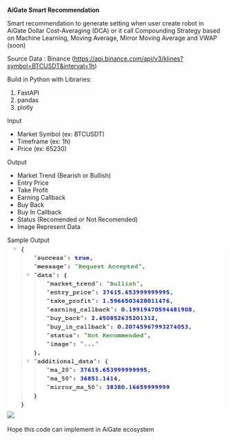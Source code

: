 <b>AiGate Smart Recommendation</b>

Smart recommendation to generate setting when user create robot in AiGate Dollar Cost-Averaging (DCA) or it call Compounding Strategy based on Machine Learning, Moving Average, Mirror Moving Average and VWAP (soon)

Source Data : Binance (https://api.binance.com/api/v3/klines?symbol=BTCUSDT&interval=1h)

Build in Python with Libraries:
1. FastAPI
2. pandas
3. plotly

Input 
- Market Symbol (ex: BTCUSDT)
- Timeframe (ex: 1h)
- Price (ex: 65230)

Output
- Market Trend (Bearish or Bullish)
- Entry Price
- Take Profit
- Earning Callback
- Buy Back
- Buy In Callback
- Status (Recomended or Not Recomended)
- Image Represent Data

Sample Output
<br>
<img src="https://raw.githubusercontent.com/ijlik/aigate-smart-recommendation/master/sample-data.png">
<br>
<img src="https://raw.githubusercontent.com/ijlik/aigate-smart-recommendation/master/sampel-image.png">

Hope this code can implement in AiGate ecosystem
